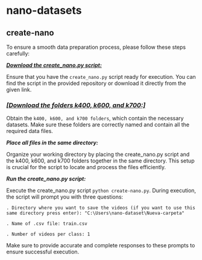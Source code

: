 # nano-datasets

## create-nano

To ensure a smooth data preparation process, please follow these steps carefully:

***[Download the create_nano.py script:](https://github.com/BHI-Research/nano-datasets/blob/main/create_nano.py)***

Ensure that you have the `create_nano.py` script ready for execution. You can find the script in the provided repository or download it directly from the given link.

### ***[[Download the folders k400, k600, and k700:]](https://github.com/BHI-Research/nano-datasets/tree/main/k400)*** 

Obtain the `k400, k600, and k700 folders`, which contain the necessary datasets. Make sure these folders are correctly named and contain all the required data files.

***Place all files in the same directory:***

Organize your working directory by placing the create_nano.py script and the k400, k600, and k700 folders together in the same directory. This setup is crucial for the script to locate and process the files efficiently.

***Run the create_nano.py script:***

Execute the create_nano.py script `python create-nano.py`. During execution, the script will prompt you with three questions:


`. Directory where you want to save the videos (if you want to use this same directory press enter): "C:\Users\nano-dataset\Nueva-carpeta"
`

`. Name of .csv file: train.csv`

`. Number of videos per class: 1`


Make sure to provide accurate and complete responses to these prompts to ensure successful execution.
